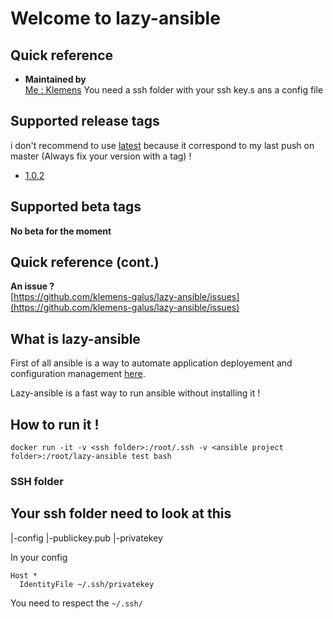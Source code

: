 # Welcome to lazy-ansible

## Quick reference

-   **Maintained by**  
    [Me : Klemens](https://gitlab.com/Klemens_Galus)
You need a ssh folder with your ssh key.s ans a config file 

## Supported release tags  
i don't recommend to use [latest](https://github.com/klemens-galus/lazy-ansible) because it correspond to my last push on master (Always fix your version with a tag) ! 
- [1.0.2](https://github.com/klemens-galus/lazy-ansible/tree/1.0.2)

## Supported beta tags
**No beta for the moment**  

## Quick reference (cont.)

**An issue ?**  
[https://github.com/klemens-galus/lazy-ansible/issues](https://github.com/klemens-galus/lazy-ansible/issues)

## What is lazy-ansible
First of all ansible is a way to automate application deployement and configuration management [here](https://www.ansible.com/).

Lazy-ansible is a fast way to run ansible without installing it !

## How to run it !

```
docker run -it -v <ssh folder>:/root/.ssh -v <ansible project folder>:/root/lazy-ansible test bash
```

### SSH folder
Your ssh folder need to look at this 
--
  |-config
  |-publickey.pub
  |-privatekey

In your config 
```
Host *
  IdentityFile ~/.ssh/privatekey
```

You need to respect the `~/.ssh/`